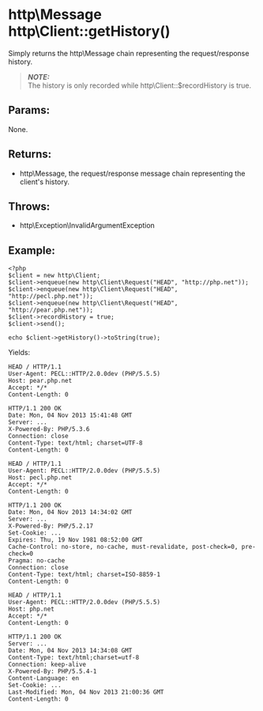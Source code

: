 # http\Message http\Client::getHistory()

Simply returns the http\Message chain representing the request/response history.

> ***NOTE:***  
> The history is only recorded while http\Client::$recordHistory is true.

## Params:

None.

## Returns:

* http\Message, the request/response message chain representing the client's history.

## Throws:

* http\Exception\InvalidArgumentException

## Example:

    <?php
    $client = new http\Client;
    $client->enqueue(new http\Client\Request("HEAD", "http://php.net"));
    $client->enqueue(new http\Client\Request("HEAD", "http://pecl.php.net"));
    $client->enqueue(new http\Client\Request("HEAD", "http://pear.php.net"));
    $client->recordHistory = true;
    $client->send();
    
    echo $client->getHistory()->toString(true);

Yields:

    HEAD / HTTP/1.1
    User-Agent: PECL::HTTP/2.0.0dev (PHP/5.5.5)
    Host: pear.php.net
    Accept: */*
    Content-Length: 0

    HTTP/1.1 200 OK
    Date: Mon, 04 Nov 2013 15:41:48 GMT
    Server: ...
    X-Powered-By: PHP/5.3.6
    Connection: close
    Content-Type: text/html; charset=UTF-8
    Content-Length: 0

    HEAD / HTTP/1.1
    User-Agent: PECL::HTTP/2.0.0dev (PHP/5.5.5)
    Host: pecl.php.net
    Accept: */*
    Content-Length: 0

    HTTP/1.1 200 OK
    Date: Mon, 04 Nov 2013 14:34:02 GMT
    Server: ...
    X-Powered-By: PHP/5.2.17
    Set-Cookie: ...
    Expires: Thu, 19 Nov 1981 08:52:00 GMT
    Cache-Control: no-store, no-cache, must-revalidate, post-check=0, pre-check=0
    Pragma: no-cache
    Connection: close
    Content-Type: text/html; charset=ISO-8859-1
    Content-Length: 0

    HEAD / HTTP/1.1
    User-Agent: PECL::HTTP/2.0.0dev (PHP/5.5.5)
    Host: php.net
    Accept: */*
    Content-Length: 0

    HTTP/1.1 200 OK
    Server: ...
    Date: Mon, 04 Nov 2013 14:34:08 GMT
    Content-Type: text/html;charset=utf-8
    Connection: keep-alive
    X-Powered-By: PHP/5.5.4-1
    Content-Language: en
    Set-Cookie: ...
    Last-Modified: Mon, 04 Nov 2013 21:00:36 GMT
    Content-Length: 0
